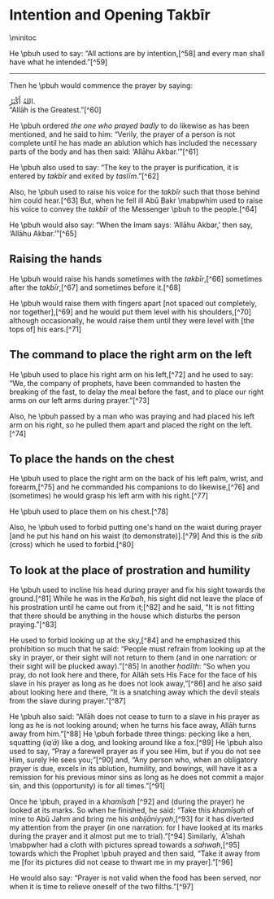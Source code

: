 



# Intention and Opening Takbīr

\minitoc

He \pbuh used to say: “All actions are by intention,[^58] and every man shall have what he intended.”[^59]

---

Then he \pbuh would commence the prayer by saying:

<div lang="ar">اللهُ أَكْبَرُ.</div>  
“Allāh is the Greatest.”[^60]

He \pbuh ordered _the one who prayed badly_ to do likewise as has been mentioned, and he said to him: “Verily, the prayer of a person is not complete until he has made an ablution which has included the necessary parts of the body and has then said: ‘Allāhu Akbar.’”[^61]

He \pbuh also used to say: “The key to the prayer is purification, it is entered by _takbīr_ and exited by _taslīm_.”[^62]

Also, he \pbuh used to raise his voice for the _takbīr_ such that those behind him could hear.[^63] But, when he fell ill Abū Bakr \mabpwhim used to raise his voice to convey the _takbīr_ of the Messenger \pbuh to the people.[^64]

He \pbuh would also say: “When the Imam says: ‘Allāhu Akbar,’ then say, ‘Allāhu Akbar.’”[^65]

## Raising the hands

He \pbuh would raise his hands sometimes with the _takbīr_,[^66] sometimes after the _takbīr_,[^67] and sometimes before it.[^68]

He \pbuh would raise them with fingers apart [not spaced out completely, nor together],[^69] and he would put them level with his shoulders,[^70] although occasionally, he would raise them until they were level with [the tops of] his ears.[^71]

## The command to place the right arm on the left

He \pbuh used to place his right arm on his left,[^72] and he used to say: “We, the company of prophets, have been commanded to hasten the breaking of the fast, to delay the meal before the fast, and to place our right arms on our left arms during prayer.”[^73]

Also, he \pbuh passed by a man who was praying and had placed his left arm on his right, so he pulled them apart and placed the right on the left.[^74]

## To place the hands on the chest

He \pbuh used to place the right arm on the back of his left palm, wrist, and forearm,[^75] and he commanded his companions to do likewise,[^76] and (sometimes) he would grasp his left arm with his right.[^77]

He \pbuh used to place them on his chest.[^78]

Also, he \pbuh used to forbid putting one's hand on the waist during prayer [and he put his hand on his waist (to demonstrate)].[^79] And this is the _silb_ (cross) which he used to forbid.[^80]

## To look at the place of prostration and humility

He \pbuh used to incline his head during prayer and fix his sight towards the ground.[^81] While he was in the _Kaʿbah_, his sight did not leave the place of his prostration until he came out from it;[^82] and he said, “It is not fitting that there should be anything in the house which disturbs the person praying.”[^83]

He used to forbid looking up at the sky,[^84] and he emphasized this prohibition so much that he said: “People must refrain from looking up at the sky in prayer, or their sight will not return to them (and in one narration: or their sight will be plucked away).”[^85] In another _ḥadīth_: “So when you pray, do not look here and there, for Allāh sets His Face for the face of his slave in his prayer as long as he does not look away,”[^86] and he also said about looking here and there, “It is a snatching away which the devil steals from the slave during prayer.”[^87]

He \pbuh also said: “Allāh does not cease to turn to a slave in his prayer as long as he is not looking around; when he turns his face away, Allāh turns away from him.”[^88] He \pbuh forbade three things: pecking like a hen, squatting (_iqʿā_) like a dog, and looking around like a fox.[^89] He \pbuh also used to say, “Pray a farewell prayer as if you see Him, but if you do not see Him, surely He sees you;”[^90] and, “Any person who, when an obligatory prayer is due, excels in its ablution, humility, and bowings, will have it as a remission for his previous minor sins as long as he does not commit a major sin, and this (opportunity) is for all times.”[^91]

Once he \pbuh, prayed in a _khamīṣah_ [^92] and (during the prayer) he looked at its marks. So when he finished, he said: “Take this _khamīṣah_ of mine to Abū Jahm and bring me his _anbijāniyyah_,[^93] for it has diverted my attention from the prayer (in one narration: for I have looked at its marks during the prayer and it almost put me to trial).”[^94] Similarly, ʿĀʾishah \mabpwher had a cloth with pictures spread towards a _sahwah_,[^95] towards which the Prophet \pbuh prayed and then said, “Take it away from me [for its pictures did not cease to thwart me in my prayer].”[^96]

He would also say: “Prayer is not valid when the food has been served, nor when it is time to relieve oneself of the two filths.”[^97]


